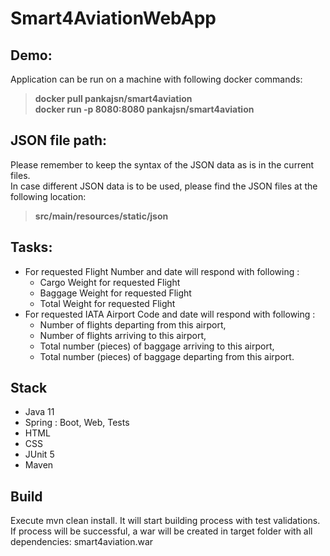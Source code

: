 # Smart4AviationWebApp

## Demo:
Application can be run on a machine with following docker commands:
  >**docker pull pankajsn/smart4aviation**\
  >**docker run -p 8080:8080 pankajsn/smart4aviation**

## JSON file path:
Please remember to keep the syntax of the JSON data as is in the current files.\
In case different JSON data is to be used, please find the JSON files at the following location:
  >**src/main/resources/static/json**

## Tasks:
- For requested Flight Number and date will respond with following :
  - Cargo Weight for requested Flight
  - Baggage Weight for requested Flight
  - Total Weight for requested Flight
- For requested IATA Airport Code and date will respond with following :
  - Number of flights departing from this airport,
  - Number of flights arriving to this airport,
  - Total number (pieces) of baggage arriving to this airport,
  - Total number (pieces) of baggage departing from this airport.

## Stack
- Java 11
- Spring : Boot, Web, Tests
- HTML
- CSS
- JUnit 5
- Maven

## Build
Execute mvn clean install. It will start building process with test validations.
If process will be successful, a war will be created in target folder with all dependencies: smart4aviation.war
